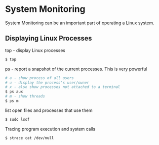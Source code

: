 # System Monitoring

System Monitoring can be an important part of operating a Linux system.

## Displaying Linux Processes

top - display Linux processes
```bash
$ top
```
ps - report a snapshot of the current processes. This is very powerful
```bash
# a - show process of all users
# u - display the process's user/owner
# x - also show processes not attached to a terminal
$ ps aux
# m - show threads
$ ps m
```

list open files and processes that use them
```bash
$ sudo lsof
```

Tracing program execution and system calls

```bash
$ strace cat /dev/null
```